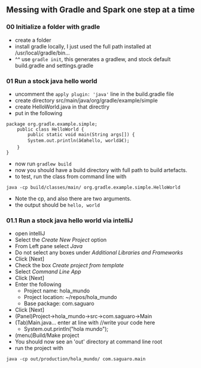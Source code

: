 ## Messing with Gradle and Spark one step at a time

### 00 Initialize a folder with gradle 
 * create a folder
 * install gradle locally, I just used the full path installed at /usr/local/gradle/bin...
 * ^^  use ```gradle init```, this generates a gradlew, and stock default build.gradle and settings.gradle

### 01 Run a stock java hello world
 * uncomment the ```apply plugin: 'java'``` line in the build.gradle file
 * create directory src/main/java/org/gradle/example/simple
 * create HelloWorld.java in that directlry
 * put in the following
```
package org.gradle.example.simple;
    public class HelloWorld {
        public static void main(String args[]) {
        System.out.println(â€œhello, worldâ€);
    }
}
```

 * now run ```gradlew build```
 * now you should have a build directory with full path to build artefacts.
 * to test, run the class from command line with 
```
java -cp build/classes/main/ org.gradle.example.simple.HelloWorld
```
 * Note the cp, and also there are two arguments.
 * the output should be ```hello, world```

### 01.1 Run a stock java hello world via intelliJ
 * open intelliJ
 * Select the _Create New Project_ option
 * From Left pane select *Java*
 * Do not select any boxes under *Additional Libraries and Frameworks*
 * Click [Next]
 * Check the box *Create project from template*
 * Select *Command Line App*
 * Click [Next]
 * Enter the following
    - Project name: hola_mundo
    - Project location: ~/repos/hola_mundo
    - Base package: com.saguaro
 * Click [Next]
 * (Panel)Project->hola_mundo->src->com.saguaro->Main
 * (Tab)Main.java... enter at line with //write your code here
    - System.out.println("hola mundo");
 * (menu)Build/Make project
 * You should now see an 'out' directory at command line root
 * run the project with 
```
java -cp out/production/hola_mundo/ com.saguaro.main
